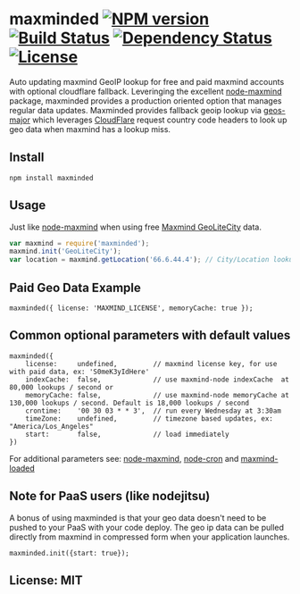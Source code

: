 # maxminded [![NPM version](https://badge.fury.io/js/maxminded.png?branch=master)](http://badge.fury.io/js/maxminded) [![Build Status](https://travis-ci.org/angleman/maxminded.png?branch=master)](https://travis-ci.org/angleman/maxminded) [![Dependency Status](https://gemnasium.com/angleman/maxminded.png?branch=master)](https://gemnasium.com/angleman/maxminded) [![License](http://badgr.co/use/MIT.png?bg=%234ed50e)](http://opensource.org/licenses/MIT)

Auto updating maxmind GeoIP lookup for free and paid maxmind accounts with optional cloudflare fallback. Leveringing the excellent [node-maxmind](https://github.com/runk/node-maxmind) package, maxminded provides a production oriented option that manages regular data updates. Maxminded provides fallback geoip lookup via [geos-major](https://github.com/angleman/geos-major) which leverages [CloudFlare](https://cloudflare.com) request country code headers to look up geo data when maxmind has a lookup miss.

## Install

```
npm install maxminded
```

## Usage

Just like [node-maxmind](https://github.com/runk/node-maxmind) when using free [Maxmind GeoLiteCity](http://dev.maxmind.com/geoip/legacy/geolite/) data.

```javascript
var maxmind = require('maxminded');
maxmind.init('GeoLiteCity');
var location = maxmind.getLocation('66.6.44.4'); // City/Location lookup
```

## Paid Geo Data Example

```
maxminded({ license: 'MAXMIND_LICENSE', memoryCache: true });
```

## Common optional parameters with default values

```
maxminded({
	license:     undefined,         // maxmind license key, for use with paid data, ex: 'S0meK3yIdHere'
	indexCache:  false,             // use maxmind-node indexCache  at 80,000 lookups / second or
	memoryCache: false,             // use maxmind-node memoryCache at 130,000 lookups / second. Default is 18,000 lookups / second
	crontime:    '00 30 03 * * 3',  // run every Wednesday at 3:30am
	timeZone:    undefined,         // timezone based updates, ex: "America/Los_Angeles"
	start:       false,             // load immediately
})
```

For additional parameters see: [node-maxmind](https://github.com/runk/node-maxmind), [node-cron](https://github.com/ncb000gt/node-cron) and [maxmind-loaded](https://github.com/angleman/maxmind-loaded)

## Note for PaaS users (like nodejitsu)

A bonus of using maxminded is that your geo data doesn't need to be pushed to your PaaS with your code deploy. The geo ip data can be pulled directly from maxmind in compressed form when your application launches.

```
maxminded.init({start: true});
```

## License: MIT